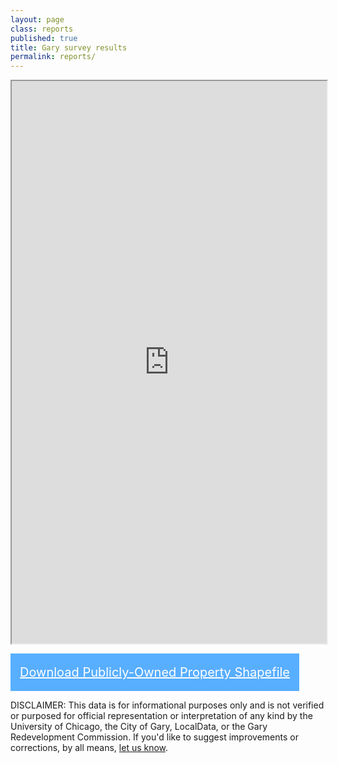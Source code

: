 ```yaml
---
layout: page
class: reports
published: true
title: Gary survey results
permalink: reports/
---
```


<iframe src="https://app.localdata.com/#projects/gary/reports" width="100%" id="iframe" style="height: 900px;"></iframe>

<a href="../img/gary-publicly-owned-shapefile.zip" style="display:inline-block; background: #58aeff; padding: 0 15px; line-height: 60px; color: #fff; font-size: 20px;">Download Publicly-Owned Property Shapefile</a>

<p>DISCLAIMER: This data is for informational purposes only and is not verified or purposed for official representation or interpretation of any kind by the University of Chicago, the City of Gary, LocalData, or the Gary Redevelopment Commission.  If you'd like to suggest improvements or corrections, by all means, <a href="../about">let us know</a>.</p>
